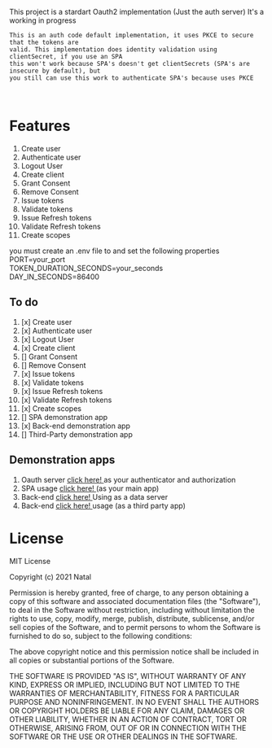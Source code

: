 This project is a stardart Oauth2 implementation (Just the auth server)
It's a working in progress

<p>

    This is an auth code default implementation, it uses PKCE to secure that the tokens are 
    valid. This implementation does identity validation using clientSecret, if you use an SPA
    this won't work because SPA's doesn't get clientSecrets (SPA's are insecure by default), but
    you still can use this work to authenticate SPA's because uses PKCE

</p>

<br />
<h1> Features </h1>
<ol>
    <li>Create user</li>
    <li>Authenticate user</li>
    <li>Logout User</li>
    <li>Create client</li>
    <li>Grant Consent</li>
    <li>Remove Consent</li>
    <li>Issue tokens</li>
    <li>Validate tokens</li>
    <li>Issue Refresh tokens</li>
    <li>Validate Refresh tokens</li>
    <li>Create scopes</li>
</ol>
<p> you must create an .env file to and set the following properties 
    <br /> PORT=your_port
    <br /> TOKEN_DURATION_SECONDS=your_seconds
    <br /> DAY_IN_SECONDS=86400  
</p>

<h2>To do </h2>
<ol>
    <li> [x] Create user</li>
    <li> [x] Authenticate user</li>
    <li> [x] Logout User</li>
    <li> [x] Create client</li>
    <li> [] Grant Consent</li>
    <li> [] Remove Consent</li>
    <li> [x] Issue tokens</li>
    <li> [x] Validate tokens</li>
    <li> [x] Issue Refresh tokens</li>
    <li> [x] Validate Refresh tokens</li>
    <li> [x] Create scopes</li>
    <li> [] SPA demonstration app</li>
    <li> [x] Back-end demonstration app</li>
    <li> [] Third-Party demonstration app</li>
</ol>

<h2> Demonstration apps</h2>

<ol>
    <li> Oauth server <a href="https://github.com/gnatal/oauth2"> click here! </a> as your authenticator and authorization</li>
    <li> SPA usage <a href="https://github.com/gnatal/oauth2-spa-demo"> click here! </a>(as your main app)</li>
    <li> Back-end <a href="https://github.com/gnatal/Oauth2-data-server"> click here! </a>Using as a data server</li>
    <li> Back-end <a href=""> click here! </a>usage (as a third party app)</li>
</ol>


<h1> License </h1>

MIT License

Copyright (c) 2021 Natal

Permission is hereby granted, free of charge, to any person obtaining a copy
of this software and associated documentation files (the "Software"), to deal
in the Software without restriction, including without limitation the rights
to use, copy, modify, merge, publish, distribute, sublicense, and/or sell
copies of the Software, and to permit persons to whom the Software is
furnished to do so, subject to the following conditions:

The above copyright notice and this permission notice shall be included in all
copies or substantial portions of the Software.

THE SOFTWARE IS PROVIDED "AS IS", WITHOUT WARRANTY OF ANY KIND, EXPRESS OR
IMPLIED, INCLUDING BUT NOT LIMITED TO THE WARRANTIES OF MERCHANTABILITY,
FITNESS FOR A PARTICULAR PURPOSE AND NONINFRINGEMENT. IN NO EVENT SHALL THE
AUTHORS OR COPYRIGHT HOLDERS BE LIABLE FOR ANY CLAIM, DAMAGES OR OTHER
LIABILITY, WHETHER IN AN ACTION OF CONTRACT, TORT OR OTHERWISE, ARISING FROM,
OUT OF OR IN CONNECTION WITH THE SOFTWARE OR THE USE OR OTHER DEALINGS IN THE
SOFTWARE.